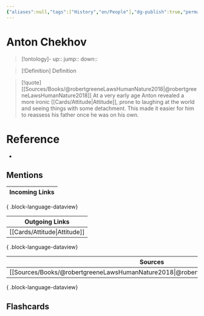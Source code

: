 ```yaml
---
{"aliases":null,"tags":["History","on/People"],"dg-publish":true,"permalink":"/cards/anton-chekhov/","dgPassFrontmatter":true}
---
```


# Anton Chekhov

> [!ontology]-
> up:: 
> jump:: 
> down:: 

> [!Definition] Definition

> [!quote] [[Sources/Books/@robertgreeneLawsHumanNature2018\|@robertgreeneLawsHumanNature2018]]
> At a very early age Anton revealed a more ironic [[Cards/Attitude\|Attitude]], prone to laughing at the world and seeing things with some detachment. This made it easier for him to reassess his father once he was on his own.

# Reference

- 

## Mentions

| Incoming Links |
| -------------- |

{ .block-language-dataview}

| Outgoing Links                  |
| ------------------------------- |
| [[Cards/Attitude\|Attitude]] |

{ .block-language-dataview}

| Sources                                                                                 |
| --------------------------------------------------------------------------------------- |
| [[Sources/Books/@robertgreeneLawsHumanNature2018\|@robertgreeneLawsHumanNature2018]] |

{ .block-language-dataview}

## Flashcards